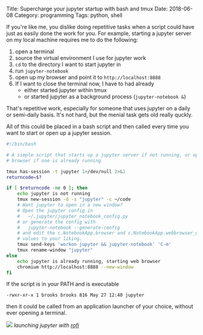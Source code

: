 Title: Supercharge your jupyter startup with bash and tmux
Date: 2018-06-08
Category: programming
Tags: python, shell

If you're like me, you dislike doing repetitive tasks when a script could have
just as easily done the work for you. For example, starting a jupyter server on
my local machine requires me to do the following:

1. open a terminal
1. source the virtual environment I use for jupyter work
1. `cd` to the directory I want to start jupyter in
1. run `jupyter-notebook`
1. open up my browser and point it to `http://localhost:8888`
1. If I want to close the terminal now, I have to had already
    * either started jupyter within tmux
    * or started jupyter as a background process (`jupyter-notebook &`)

That's repetitive work, especially for someone that uses jupyter on a daily or
semi-daily basis. It's not hard, but the menial task gets old really quckly.

All of this could be placed in a bash script and then called every time you
want to start or open up a jupyter session.
```bash
#!/bin/bash

# A simple script that starts up a jupyter server if not running, or opens the
# browser if one is already running

tmux has-session -t jupyter 1>/dev/null 2>&1
returncode=$?

if [ $returncode -ne 0 ]; then
    echo jupyter is not running
    tmux new-session -d -s "jupyter" -c ~/code
    # Want jupyter to open in a new window?
    # Open the jupyter config in
    #   ~/.jupyter/jupyter_notebook_config.py
    # or generate the config with
    #   jupyter-notebook --generate-config
    # and edit the c.NotebookApp.browser and c.NotebookApp.webbrowser_open_new
    # values to your liking.
    tmux send-keys 'workon jupyter && jupyter-notebook' 'C-m'
    tmux rename-window "jupyter"
else
    echo jupyter is already running, starting web browser
    chromium http://localhost:8888 --new-window
fi
```

If the script is in your PATH and is executable
```
-rwxr-xr-x 1 brooks brooks 816 May 27 12:40 jupyter
```

then it could be called from an application launcher of your choice, without
ever opening a terminal.

![]({filename}/images/start-jupyter.gif)
*launching jupyter with [rofi](https://github.com/DaveDavenport/rofi)*
